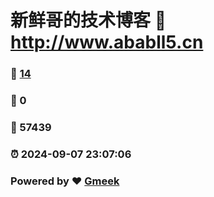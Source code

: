# 新鲜哥的技术博客 :link: http://www.ababll5.cn 
### :page_facing_up: [14](http://www.ababll5.cn/tag.html) 
### :speech_balloon: 0 
### :hibiscus: 57439 
### :alarm_clock: 2024-09-07 23:07:06 
### Powered by :heart: [Gmeek](https://github.com/Meekdai/Gmeek)
